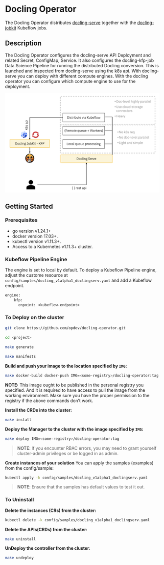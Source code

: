 # Docling Operator
The Docling Operator distributes [docling-serve](https://github.com/docling-project/docling-serve) together with the [docling-jobkit](https://github.com/docling-project/docling-jobkit) Kubeflow jobs.

## Description
The Docling Operator configures the docling-serve API Deployment and related Secret, ConfigMap, Service. It also configures the docling-kfp-job Data Science Pipeline for running the distributed Docling conversion. This is launched and inspected from docling-serve using the k8s api. With docling-serve you can deploy with different compute engines.
With the docling operator you can configure which compute engine to use for the deployment.

![Docling Operator Diagram](docs/assests/docling-diagram.png)

## Getting Started

### Prerequisites
- go version v1.24.1+
- docker version 17.03+.
- kubectl version v1.11.3+.
- Access to a Kubernetes v1.11.3+ cluster.

### Kubeflow Pipeline Engine

The engine is set to local by default. To deploy a Kubeflow Pipeline engine, adjust the custome resource at `config/samples/docling_v1alpha1_doclingserv.yaml` and add a Kubeflow endpoint.

```
engine:
    kfp:
      enpoint: <kubeflow-endpoint>
```

### To Deploy on the cluster

```sh
git clone https://github.com/opdev/docling-operator.git
```
```sh
cd <project>
```
```sh
make generate
```
```sh
make manifests
```

**Build and push your image to the location specified by `IMG`:**

```sh
make docker-build docker-push IMG=<some-registry>/docling-operator:tag
```

**NOTE:** This image ought to be published in the personal registry you specified.
And it is required to have access to pull the image from the working environment.
Make sure you have the proper permission to the registry if the above commands don’t work.

**Install the CRDs into the cluster:**

```sh
make install
```

**Deploy the Manager to the cluster with the image specified by `IMG`:**

```sh
make deploy IMG=<some-registry>/docling-operator:tag
```

> **NOTE**: If you encounter RBAC errors, you may need to grant yourself cluster-admin
privileges or be logged in as admin.

**Create instances of your solution**
You can apply the samples (examples) from the config/sample:

```sh
kubectl apply -k config/samples/docling_v1alpha1_doclingserv.yaml
```

>**NOTE**: Ensure that the samples has default values to test it out.

### To Uninstall
**Delete the instances (CRs) from the cluster:**

```sh
kubectl delete -k config/samples/docling_v1alpha1_doclingserv.yaml
```

**Delete the APIs(CRDs) from the cluster:**

```sh
make uninstall
```

**UnDeploy the controller from the cluster:**

```sh
make undeploy
```
